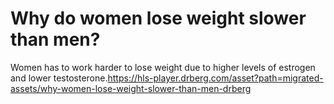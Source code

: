 # Why do women lose weight slower than men?

Women has to work harder to lose weight due to higher levels of estrogen and lower testosterone.https://hls-player.drberg.com/asset?path=migrated-assets/why-women-lose-weight-slower-than-men-drberg